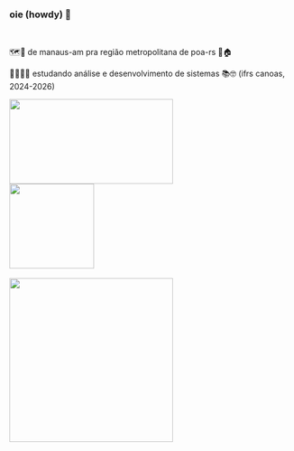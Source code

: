 ### oie (howdy) 👋
<br/>
<p>🗺️📍 de manaus-am pra região metropolitana de poa-rs 🧳🏠</p>
<p>👩🏻‍💻🌐 estudando análise e desenvolvimento de sistemas 📚🤓 (ifrs canoas, 2024-2026)</p>

<div>
  <a href="https://github.com/anuraghazra/github-readme-stats">
    <img height=150 width=290 src="https://github-readme-stats.vercel.app/api?username=szabribs&show_icons=true&theme=catppuccin_latte&hide=contribs,prs&rank_icon=github" />
  </a>
</div>
<div>
  <a href="https://github.com/anuraghazra/convoychat">
    <img height=150 src="https://github-readme-stats.vercel.app/api/top-langs?username=szabribs&theme=catppuccin_latte&layout=compact&langs_count=8&card_width=320" />
  </a>
</div>
<br/>
<div>
  <img width=290 src="https://www.codewars.com/users/szabribs/badges/small?theme=light" />
</div>

